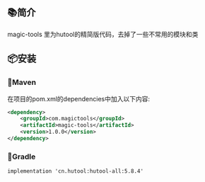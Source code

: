 ## 📚简介
magic-tools 里为hutool的精简版代码，去掉了一些不常用的模块和类


## 📦安装

### 🍊Maven
在项目的pom.xml的dependencies中加入以下内容:

```xml
<dependency>
    <groupId>com.magictools</groupId>
    <artifactId>magic-tools</artifactId>
    <version>1.0.0</version>
</dependency>
```

### 🍐Gradle
```
implementation 'cn.hutool:hutool-all:5.8.4'
```
